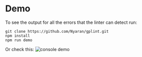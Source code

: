 # Demo

To see the output for all the errors that the linter can detect run:

```shell
git clone https://github.com/Nyaran/gplint.git
npm install
npm run demo
```

Or check this:
![console demo](/img/demo.png)
